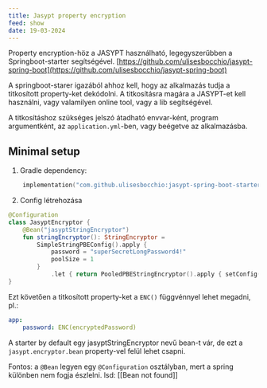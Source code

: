 ```yaml
---
title: Jasypt property encryption
feed: show
date: 19-03-2024
---
```


Property encryption-höz a JASYPT használható, legegyszerűbben a Springboot-starter segítségével. [https://github.com/ulisesbocchio/jasypt-spring-boot](https://github.com/ulisesbocchio/jasypt-spring-boot)

A springboot-starer igazából ahhoz kell, hogy az alkalmazás tudja a titkosított property-ket dekódolni. A titkosításra magára a JASYPT-et kell használni, vagy valamilyen online tool, vagy a lib segítségével.

A titkosításhoz szükséges jelszó átadható envvar-ként, program argumentként, az `application.yml`-ben, vagy beégetve az alkalmazásba.

## Minimal setup

1. Gradle dependency:

```kotlin
    implementation("com.github.ulisesbocchio:jasypt-spring-boot-starter:3.0.5")
```

2. Config létrehozása

```kotlin
@Configuration
class JasyptEncryptor {
    @Bean("jasyptStringEncryptor")
    fun stringEncryptor(): StringEncryptor =
        SimpleStringPBEConfig().apply {
            password = "superSecretLongPassword4!"
            poolSize = 1
        }
            .let { return PooledPBEStringEncryptor().apply { setConfig(it) } }
}

```

Ezt követően a titkosított property-ket a `ENC()` függvénnyel lehet megadni, pl.:

```yaml
app:
    password: ENC(encryptedPassword)
```

A starter by default egy jasyptStringEncryptor nevű bean-t vár, de ezt a `jasypt.encryptor.bean` property-vel felül lehet csapni.

Fontos: a `@Bean` legyen egy `@Configuration` osztályban, mert a spring különben nem fogja észlelni. lsd: [[Bean not found]]
